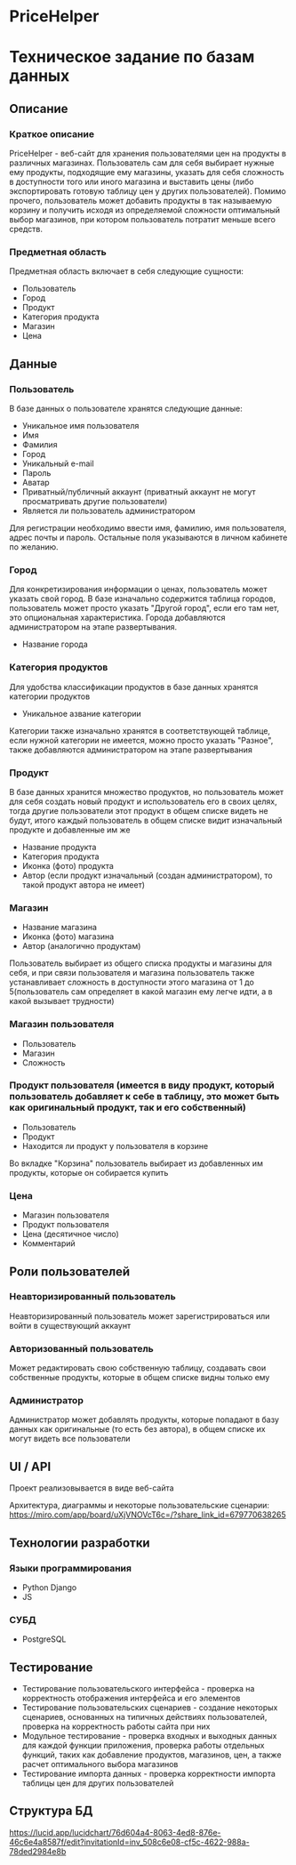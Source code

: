 # PriceHelper
# Техническое задание по базам данных
## Описание
### Краткое описание
PriceHelper - веб-сайт для хранения пользователями цен на продукты
в различных магазинах. Пользователь сам для себя выбирает нужные ему
продукты, подходящие ему магазины, указать для себя сложность в
доступности того или иного магазина и выставить цены (либо 
экспортировать готовую таблицу цен у других пользователей). 
Помимо прочего, пользователь может добавить продукты в так называемую
корзину и получить исходя из определяемой сложности
оптимальный выбор магазинов, при котором
пользователь потратит меньше всего средств.

### Предметная область
Предметная область включает в себя следующие сущности:
* Пользователь 
* Город
* Продукт
* Категория продукта
* Магазин
* Цена

## Данные 
### Пользователь
В базе данных о пользователе хранятся следующие данные:
* Уникальное имя пользователя 
* Имя
* Фамилия
* Город
* Уникальный e-mail
* Пароль
* Аватар
* Приватный/публичный аккаунт (приватный аккаунт не могут просматривать
другие пользователи)
* Является ли пользователь администратором

Для регистрации необходимо ввести имя, фамилию, имя пользователя,
адрес почты и пароль. Остальные поля указываются в личном кабинете
по желанию. 

### Город
Для конкретизирования информации о ценах, пользователь может указать
свой город. В базе изначально содержится таблица городов,
пользователь может просто указать "Другой город", если его там нет,
это опциональная характеристика. Города добавляются администратором
на этапе развертывания.

* Название города

### Категория продуктов
Для удобства классификации продуктов в базе данных хранятся
категории продуктов

* Уникальное азвание категории

Категории также изначально хранятся в соответствующей таблице,
если нужной категории не имеется, можно просто указать "Разное",
также добавляются администратором на этапе развертывания

### Продукт
В базе данных хранится множество продуктов, но пользователь
может для себя создать новый продукт и использователь его в своих
целях, тогда другие пользователи этот продукт в общем списке видеть
не будут, итого каждый пользователь в общем списке видит 
изначальный продукте и добавленные им же

* Название продукта
* Категория продукта
* Иконка (фото) продукта
* Автор (если продукт изначальный (создан администратором), 
то такой продукт автора не имеет)

### Магазин
* Название магазина
* Иконка (фото) магазина
* Автор (аналогично продуктам)

Пользователь выбирает из общего списка продукты и магазины для себя,
и при связи пользователя и магазина пользователь также устанавливает
сложность в доступности этого магазина от 1 до 5(пользователь
сам определяет в какой магазин ему легче идти, а в какой вызывает
трудности)

### Магазин пользователя
* Пользователь
* Магазин
* Сложность

### Продукт пользователя (имеется в виду продукт, который пользователь добавляет к себе в таблицу, это может быть как оригинальный продукт, так и его собственный)
* Пользователь
* Продукт
* Находится ли продукт у пользователя в корзине

Во вкладке "Корзина" пользователь выбирает из добавленных им продукты,
которые он собирается купить

### Цена
* Магазин пользователя
* Продукт пользователя
* Цена (десятичное число)
* Комментарий

## Роли пользователей
### Неавторизированный пользователь
Неавторизированный пользователь может зарегистрироваться или войти
в существующий аккаунт
### Авторизованный пользователь
Может редактировать свою собственную таблицу, создавать свои
собственные продукты, которые в общем списке видны только ему
### Администратор
Администратор может добавлять продукты, которые попадают в базу данных
как оригинальные (то есть без автора), 
в общем списке их могут видеть все пользователи
 
## UI / API
Проект реализовывается в виде веб-сайта

Архитектура, диаграммы и некоторые пользовательские сценарии:
https://miro.com/app/board/uXjVNOVcT6c=/?share_link_id=679770638265

## Технологии разработки
### Языки программирования
* Python Django
* JS
### СУБД
* PostgreSQL

## Тестирование
* Тестирование пользовательского интерфейса - проверка на корректность
отображения интерфейса и его элементов
* Тестирование пользовательских сценариев - создание некоторых
сценариев, основанных на типичных действиях пользователей,
проверка на корректность работы сайта при них
* Модульное тестирование - проверка входных и выходных данных для
каждой функции приложения, проверка работы отдельных функций, таких как
добавление продуктов, магазинов, цен, а также расчет оптимального
выбора магазинов
* Тестирование импорта данных - проверка корректности импорта
таблицы цен для других пользователей

## Структура БД
https://lucid.app/lucidchart/76d604a4-8063-4ed8-876e-46c6e4a8587f/edit?invitationId=inv_508c6e08-cf5c-4622-988a-78ded2984e8b


